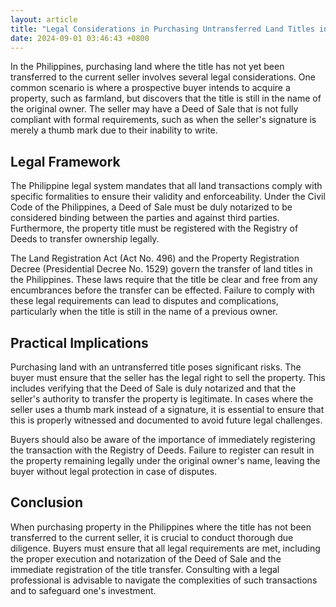 ```yaml
---
layout: article
title: "Legal Considerations in Purchasing Untransferred Land Titles in the Philippines"
date: 2024-09-01 03:46:43 +0800
---
```


<p>In the Philippines, purchasing land where the title has not yet been transferred to the current seller involves several legal considerations. One common scenario is where a prospective buyer intends to acquire a property, such as farmland, but discovers that the title is still in the name of the original owner. The seller may have a Deed of Sale that is not fully compliant with formal requirements, such as when the seller's signature is merely a thumb mark due to their inability to write.</p>

<h2>Legal Framework</h2>
<p>The Philippine legal system mandates that all land transactions comply with specific formalities to ensure their validity and enforceability. Under the Civil Code of the Philippines, a Deed of Sale must be duly notarized to be considered binding between the parties and against third parties. Furthermore, the property title must be registered with the Registry of Deeds to transfer ownership legally.</p>

<p>The Land Registration Act (Act No. 496) and the Property Registration Decree (Presidential Decree No. 1529) govern the transfer of land titles in the Philippines. These laws require that the title be clear and free from any encumbrances before the transfer can be effected. Failure to comply with these legal requirements can lead to disputes and complications, particularly when the title is still in the name of a previous owner.</p>

<h2>Practical Implications</h2>
<p>Purchasing land with an untransferred title poses significant risks. The buyer must ensure that the seller has the legal right to sell the property. This includes verifying that the Deed of Sale is duly notarized and that the seller's authority to transfer the property is legitimate. In cases where the seller uses a thumb mark instead of a signature, it is essential to ensure that this is properly witnessed and documented to avoid future legal challenges.</p>

<p>Buyers should also be aware of the importance of immediately registering the transaction with the Registry of Deeds. Failure to register can result in the property remaining legally under the original owner's name, leaving the buyer without legal protection in case of disputes.</p>

<h2>Conclusion</h2>
<p>When purchasing property in the Philippines where the title has not been transferred to the current seller, it is crucial to conduct thorough due diligence. Buyers must ensure that all legal requirements are met, including the proper execution and notarization of the Deed of Sale and the immediate registration of the title transfer. Consulting with a legal professional is advisable to navigate the complexities of such transactions and to safeguard one's investment.</p>